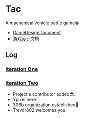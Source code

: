 ﻿# Tac
A machanical vehicle battle game:grinning:.
- [GameDesignDocument](https://github.com/Trevor802/Tac/blob/master/GameDesignDocument.md)
- [游戏设计文档](https://github.com/Trevor802/Tac/blob/master/游戏设计文档.md)

## Log
### [Iteration One](https://github.com/Trevor802/Tac/blob/master/Iterations/IterationOne.md)

### [Iteration Two](https://github.com/Trevor802/Tac/blob/master/Iterations/IterationTwo.md)
- Project's contributor added:sunglasses:.
- Ypixel here.
- 306b organization established:office:.
- Trevor802 welcomes you.
